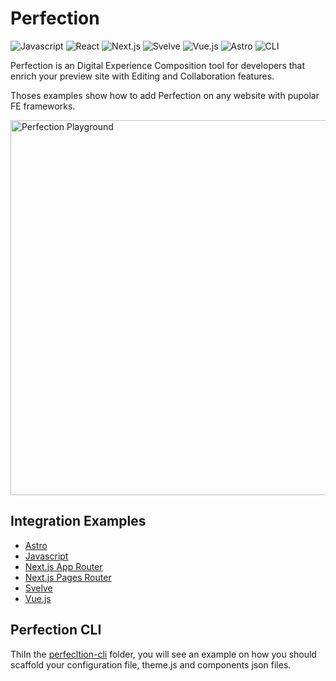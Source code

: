 # Perfection

<p>
    <img src="https://img.shields.io/badge/javascript-message?style=flat&logo=javascript&color=f7df1f&logoColor=333" alt="Javascript" />
    <img src="https://img.shields.io/badge/react-message?style=flat&logo=react&color=0bd&logoColor=fff" alt="React" />
    <img src="https://img.shields.io/badge/next.js-message?style=flat&logo=next.js&color=07f&logoColor=fff" alt="Next.js" />
    <img src="https://img.shields.io/badge/Svelve-message?style=flat&logo=svelve&color=ff4000&logoColor=fff" alt="Svelve" />
    <img src="https://img.shields.io/badge/Vue.js-message?style=flat&logo=vue.js&color=41b27f&logoColor=fff" alt="Vue.js" />
    <img src="https://img.shields.io/badge/Astro-message?style=flat&logo=astro&color=bc52ee&logoColor=fff" alt="Astro" />
    <img src="https://img.shields.io/badge/Perfection-CLI-8E6BC8" alt="CLI" />
</p>

Perfection is an Digital Experience Composition tool for developers that enrich your preview site with Editing and Collaboration features.

Thoses examples show how to add Perfection on any website with pupolar FE frameworks.

<img src="https://raw.githubusercontent.com/perfectiondotdev/perfection/main/assets/images/laptop.png" width="600" alt="Perfection Playground" />

## Integration Examples

- [Astro](https://github.com/perfectiondotdev/perfection/tree/main/examples/astro)
- [Javascript](https://github.com/perfectiondotdev/perfection/tree/main/examples/javascript)
- [Next.js App Router](https://github.com/perfectiondotdev/perfection/tree/main/examples/nextjs-app)
- [Next.js Pages Router](https://github.com/perfectiondotdev/perfection/tree/main/examples/nextjs-pages)
- [Svelve](https://github.com/perfectiondotdev/perfection/tree/main/examples/svelve)
- [Vue.js](https://github.com/perfectiondotdev/perfection/tree/main/examples/vuejs)

## Perfection CLI

ThiIn the [perfecltion-cli](https://github.com/perfectiondotdev/perfection/tree/main/perfection-cli) folder, you will see an example on how you should scaffold your configuration file, theme.js and components json files.
